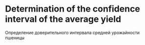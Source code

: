 # Determination of the confidence interval of the average yield

Определение доверительного интервала средней урожайности пшеницы